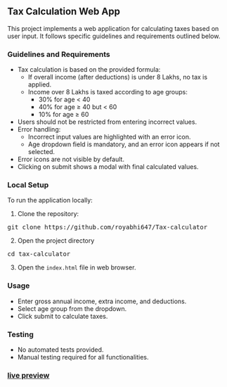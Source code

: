## Tax Calculation Web App
This project implements a web application for calculating taxes based on user input. It follows specific guidelines and requirements outlined below.

### Guidelines and Requirements
* Tax calculation is based on the provided formula:
   - If overall income (after deductions) is under 8 Lakhs, no tax is applied.
   - Income over 8 Lakhs is taxed according to age groups:
       - 30% for age < 40
       - 40% for age ≥ 40 but < 60
       - 10% for age ≥ 60
* Users should not be restricted from entering incorrect values.
* Error handling:
   - Incorrect input values are highlighted with an error icon.
   - Age dropdown field is mandatory, and an error icon appears if not selected.
* Error icons are not visible by default.
* Clicking on submit shows a modal with final calculated values.

### Local Setup
To run the application locally:

1. Clone the repository:
<pre>git clone https://github.com/royabhi647/Tax-calculator</pre>

2. Open the project directory
<pre>cd tax-calculator</pre>

3. Open the `index.html` file in web browser.

### Usage
   - Enter gross annual income, extra income, and deductions.
   - Select age group from the dropdown.
   - Click submit to calculate taxes.

### Testing
   - No automated tests provided.
   - Manual testing required for all functionalities.

### [live preview](https://main--abhi-tax-calculator.netlify.app/)